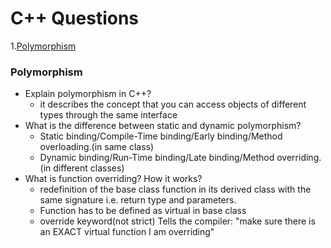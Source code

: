 # C++ Questions

1.[Polymorphism](#poly)

### <a name="poly">Polymorphism
  
  * Explain polymorphism in C++?
    - it describes the concept that you can access objects of different types through the same interface
  * What is the difference between static and dynamic polymorphism?
    - Static binding/Compile-Time binding/Early binding/Method overloading.(in same class)
    - Dynamic binding/Run-Time binding/Late binding/Method overriding.(in different classes)
  * What is function overriding? How it works?
    - redefinition of the base class function in its derived class with the same signature i.e. return type and parameters.
    - Function has to be defined as virtual in base class
    - override keyword(not strict) Tells the compiler: "make sure there is an EXACT virtual function I am overriding"
